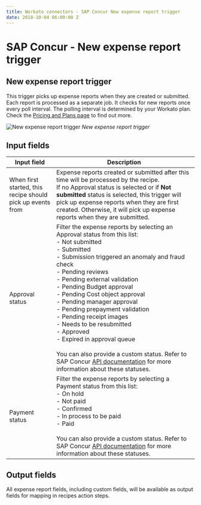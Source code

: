 ```yaml
---
title: Workato connectors - SAP Concur New expense report trigger
date: 2018-10-04 06:00:00 Z
---
```


# SAP Concur - New expense report trigger

## New expense report trigger
This trigger picks up expense reports when they are created or submitted. Each report is processed as a separate job. It checks for new reports once every poll interval. The polling interval is determined by your Workato plan. Check the [Pricing and Plans page](https://www.workato.com/pricing?audience=general) to find out more.

![New expense report trigger](~@img/concur/new-expense-report-trigger.png)
*New expense report trigger*

## Input fields
<table class="unchanged rich-diff-level-one">
  <thead>
    <tr>
        <th width='25%'>Input field</th>
        <th>Description</th>
    </tr>
  </thead>
  <tbody>
    <tr>
      <td>When first started, this recipe should pick up events from</td>
      <td>
        Expense reports created or submitted after this time will be processed by the recipe.<br>
        If no Approval status is selected or if <b>Not submitted</b> status is selected, this trigger will pick up expense reports when they are first created. Otherwise, it will pick up expense reports when they are submitted.
      </td>
    </tr>
    <tr>
      <td>Approval status</td>
      <td>
        Filter the expense reports by selecting an Approval status from this list:<br>
        - Not submitted<br>
        - Submitted<br>
        - Submission triggered an anomaly and fraud check<br>
        - Pending reviews<br>
        - Pending external validation<br>
        - Pending Budget approval<br>
        - Pending Cost object approval<br>
        - Pending manager approval<br>
        - Pending prepayment validation<br>
        - Pending receipt images<br>
        - Needs to be resubmitted<br>
        - Approved<br>
        - Expired in approval queue<br><br>
        You can also provide a custom status. Refer to SAP Concur <a href="https://developer.concur.com/api-reference/expense/expense-report/v3.reports.html">API documentation</a> for more information about these statuses.
      </td>
    </tr>
    <tr>
      <td>Payment status</td>
      <td>
        Filter the expense reports by selecting a Payment status from this list:<br>
        - On hold<br>
        - Not paid<br>
        - Confirmed<br>
        - In process to be paid<br>
        - Paid<br><br>
        You can also provide a custom status. Refer to SAP Concur <a href="https://developer.concur.com/api-reference/expense/expense-report/v3.reports.html">API documentation</a> for more information about these statuses.
      </td>
    </tr>
  </tbody>
</table>

## Output fields
All expense report fields, including custom fields, will be available as output fields for mapping in recipes action steps.
